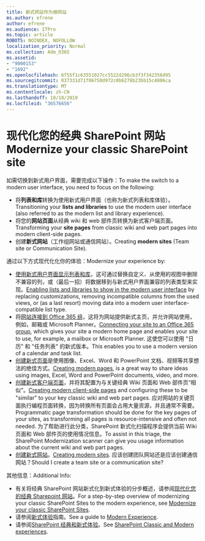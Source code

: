 ```yaml
---
title: 新式网站作为根网站
ms.author: efrene
author: efrene
ms.audience: ITPro
ms.topic: article
ROBOTS: NOINDEX, NOFOLLOW
localization_priority: Normal
ms.collection: Adm_O365
ms.assetid:
- "9000153"
- "1692"
ms.openlocfilehash: 6f55f1c63551027cc5522d296cb3f3f342356d95
ms.sourcegitcommit: 037331d71f06750d972c0b6278b23bb15c4806ca
ms.translationtype: MT
ms.contentlocale: zh-CN
ms.lasthandoff: 10/18/2019
ms.locfileid: "36576656"
---
```

# <a name="modernize-your-classic-sharepoint-site"></a><span data-ttu-id="05533-102">现代化您的经典 SharePoint 网站</span><span class="sxs-lookup"><span data-stu-id="05533-102">Modernize your classic SharePoint site</span></span>

<span data-ttu-id="05533-103">如需切换到新式用户界面，需要完成以下操作：</span><span class="sxs-lookup"><span data-stu-id="05533-103">To make the switch to a modern user interface, you need to focus on the following:</span></span>

- <span data-ttu-id="05533-104">将**列表和库**转换为使用新式用户界面（也称为新式列表和库体验）。</span><span class="sxs-lookup"><span data-stu-id="05533-104">Transitioning your **lists and libraries** to use the modern user interface (also referred to as the modern list and library experience).</span></span>
- <span data-ttu-id="05533-105">将您的**网站页面**从经典 wiki 和 web 部件页转换为新式客户端页面。</span><span class="sxs-lookup"><span data-stu-id="05533-105">Transforming your **site pages** from classic wiki and web part pages into modern client-side pages.</span></span>
- <span data-ttu-id="05533-106">创建**新式网站**（工作组网站或通信网站）。</span><span class="sxs-lookup"><span data-stu-id="05533-106">Creating **modern sites** (Team site or Communication Site).</span></span>

<span data-ttu-id="05533-107">通过以下方式现代化化你的体验：</span><span class="sxs-lookup"><span data-stu-id="05533-107">Modernize your experience by:</span></span>
- <span data-ttu-id="05533-108">[使用新式用户界面显示列表和库](https://docs.microsoft.com/sharepoint/dev/transform/modernize-userinterface-lists-and-libraries)，这可通过替换自定义、从使用的视图中删除不兼容的列，或（最后一招）将数据移到与新式用户界面兼容的列表类型来实现。</span><span class="sxs-lookup"><span data-stu-id="05533-108">[Enabling lists and libraries to show in the modern user interface](https://docs.microsoft.com/sharepoint/dev/transform/modernize-userinterface-lists-and-libraries) by replacing customizations, removing incompatible columns from the used views, or (as a last resort) moving data into a modern user interface-compatible list type.</span></span>
- <span data-ttu-id="05533-109">将[网站连接到 Office 365 组](https://docs.microsoft.com/sharepoint/dev/transform/modernize-connect-to-office365-group)，这将为网站提供新式主页，并允许网站使用，例如，邮箱或 Microsoft Planner。</span><span class="sxs-lookup"><span data-stu-id="05533-109">[Connecting your site to an Office 365 group](https://docs.microsoft.com/sharepoint/dev/transform/modernize-connect-to-office365-group), which gives your site a modern home page and enables your site to use, for example, a mailbox or Microsoft Planner.</span></span> <span data-ttu-id="05533-110">这使您可以使用 "日历" 和 "任务列表" 的新式版本。</span><span class="sxs-lookup"><span data-stu-id="05533-110">This enables you to use a modern version of a calendar and task list.</span></span>
- <span data-ttu-id="05533-111">[创建新式页面](https://support.office.com/article/create-and-use-modern-pages-on-a-sharepoint-site-b3d46deb-27a6-4b1e-87b8-df851e503dec)是使用图像、Excel、Word 和 PowerPoint 文档、视频等共享想法的绝佳方式。</span><span class="sxs-lookup"><span data-stu-id="05533-111">[Creating modern pages](https://support.office.com/article/create-and-use-modern-pages-on-a-sharepoint-site-b3d46deb-27a6-4b1e-87b8-df851e503dec), is a great way to share ideas using images, Excel, Word and PowerPoint documents, video, and more.</span></span>
- <span data-ttu-id="05533-112">[创建新式客户端页面](https://docs.microsoft.com/sharepoint/dev/transform/modernize-userinterface-site-pages)，并将其配置为与关键经典 Wiki 页面和 Web 部件页“相似”。</span><span class="sxs-lookup"><span data-stu-id="05533-112">[Creating modern client-side pages](https://docs.microsoft.com/sharepoint/dev/transform/modernize-userinterface-site-pages) and configuring these to be "similar" to your key classic wiki and web part pages.</span></span> <span data-ttu-id="05533-113">应对网站的关键页面执行编程页面转换，因为转换所有页面会占用大量资源，并且通常不需要。</span><span class="sxs-lookup"><span data-stu-id="05533-113">Programmatic page transformation should be done for the key pages of your sites, as transforming all pages is resource-intensive and often not needed.</span></span> <span data-ttu-id="05533-114">为了帮助进行此分类，SharePoint 新式化扫描程序会提供当前 Wiki 页面和 Web 部件页的使用情况信息。</span><span class="sxs-lookup"><span data-stu-id="05533-114">To assist in this triage, the SharePoint Modernization scanner can give you usage information about the current wiki and web part pages.</span></span>
- <span data-ttu-id="05533-115">[创建新式网站](https://support.office.com/article/create-a-team-site-in-sharepoint-ef10c1e7-15f3-42a3-98aa-b5972711777d)。</span><span class="sxs-lookup"><span data-stu-id="05533-115">[Creating modern sites](https://support.office.com/article/create-a-team-site-in-sharepoint-ef10c1e7-15f3-42a3-98aa-b5972711777d).</span></span> <span data-ttu-id="05533-116">应该创建团队网站还是应该创建通信网站？</span><span class="sxs-lookup"><span data-stu-id="05533-116">Should I create a team site or a communication site?</span></span>

<span data-ttu-id="05533-117">其他信息：</span><span class="sxs-lookup"><span data-stu-id="05533-117">Additional Info:</span></span> 
- <span data-ttu-id="05533-118">有关将经典 SharePoint 网站新式化到新式体验的分步概述，请参阅[现代化您的经典 Sharepoint 网站](https://docs.microsoft.com/sharepoint/dev/transform/modernize-classic-sites)。</span><span class="sxs-lookup"><span data-stu-id="05533-118">For a step-by-step overview of modernizing your classic SharePoint Sites to the modern experience, see [Modernize your classic SharePoint Sites](https://docs.microsoft.com/sharepoint/dev/transform/modernize-classic-sites).</span></span>
- <span data-ttu-id="05533-119">请参阅[新式体验](https://docs.microsoft.com/sharepoint/guide-to-sharepoint-modern-experience)指南。</span><span class="sxs-lookup"><span data-stu-id="05533-119">See a guide to [Modern Experience](https://docs.microsoft.com/sharepoint/guide-to-sharepoint-modern-experience).</span></span>
- <span data-ttu-id="05533-120">请参阅[SharePoint 经典和新式体验](https://support.office.com/article/sharepoint-classic-and-modern-experiences-5725c103-505d-4a6e-9350-300d3ec7d73f)。</span><span class="sxs-lookup"><span data-stu-id="05533-120">See [SharePoint Classic and Modern experiences](https://support.office.com/article/sharepoint-classic-and-modern-experiences-5725c103-505d-4a6e-9350-300d3ec7d73f).</span></span> 




